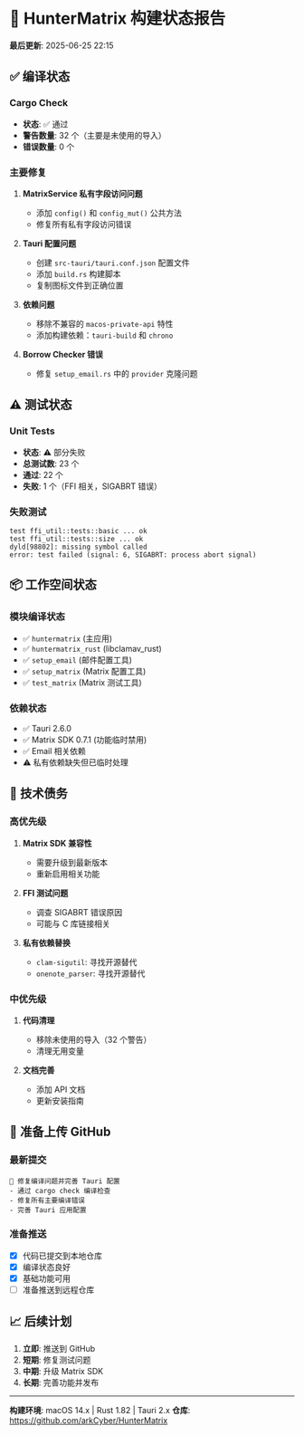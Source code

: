 # 🚀 HunterMatrix 构建状态报告

**最后更新**: 2025-06-25 22:15

## ✅ 编译状态

### Cargo Check
- **状态**: ✅ 通过
- **警告数量**: 32 个（主要是未使用的导入）
- **错误数量**: 0 个

### 主要修复
1. **MatrixService 私有字段访问问题**
   - 添加 `config()` 和 `config_mut()` 公共方法
   - 修复所有私有字段访问错误

2. **Tauri 配置问题**
   - 创建 `src-tauri/tauri.conf.json` 配置文件
   - 添加 `build.rs` 构建脚本
   - 复制图标文件到正确位置

3. **依赖问题**
   - 移除不兼容的 `macos-private-api` 特性
   - 添加构建依赖：`tauri-build` 和 `chrono`

4. **Borrow Checker 错误**
   - 修复 `setup_email.rs` 中的 `provider` 克隆问题

## ⚠️ 测试状态

### Unit Tests
- **状态**: ⚠️ 部分失败
- **总测试数**: 23 个
- **通过**: 22 个
- **失败**: 1 个（FFI 相关，SIGABRT 错误）

### 失败测试
```
test ffi_util::tests::basic ... ok
test ffi_util::tests::size ... ok
dyld[98802]: missing symbol called
error: test failed (signal: 6, SIGABRT: process abort signal)
```

## 📦 工作空间状态

### 模块编译状态
- ✅ `huntermatrix` (主应用)
- ✅ `huntermatrix_rust` (libclamav_rust)
- ✅ `setup_email` (邮件配置工具)
- ✅ `setup_matrix` (Matrix 配置工具)
- ✅ `test_matrix` (Matrix 测试工具)

### 依赖状态
- ✅ Tauri 2.6.0
- ✅ Matrix SDK 0.7.1 (功能临时禁用)
- ✅ Email 相关依赖
- ⚠️ 私有依赖缺失但已临时处理

## 🔧 技术债务

### 高优先级
1. **Matrix SDK 兼容性**
   - 需要升级到最新版本
   - 重新启用相关功能

2. **FFI 测试问题**
   - 调查 SIGABRT 错误原因
   - 可能与 C 库链接相关

3. **私有依赖替换**
   - `clam-sigutil`: 寻找开源替代
   - `onenote_parser`: 寻找开源替代

### 中优先级
1. **代码清理**
   - 移除未使用的导入（32 个警告）
   - 清理无用变量

2. **文档完善**
   - 添加 API 文档
   - 更新安装指南

## 🚀 准备上传 GitHub

### 最新提交
```
🔧 修复编译问题并完善 Tauri 配置
- 通过 cargo check 编译检查
- 修复所有主要编译错误
- 完善 Tauri 应用配置
```

### 准备推送
- [x] 代码已提交到本地仓库
- [x] 编译状态良好
- [x] 基础功能可用
- [ ] 准备推送到远程仓库

## 📈 后续计划

1. **立即**: 推送到 GitHub
2. **短期**: 修复测试问题
3. **中期**: 升级 Matrix SDK
4. **长期**: 完善功能并发布

---

**构建环境**: macOS 14.x | Rust 1.82 | Tauri 2.x
**仓库**: https://github.com/arkCyber/HunterMatrix 